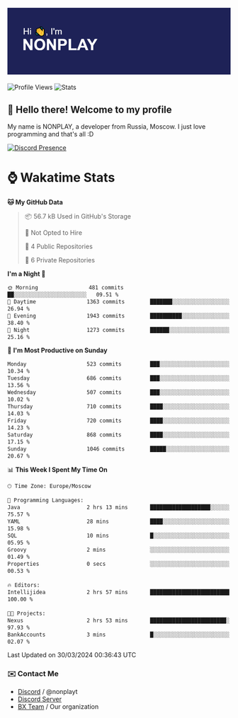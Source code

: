 ![Discord Presence](./header.png)
<br></br>
![Profile Views](https://komarev.com/ghpvc/?username=NONPLAYT&color=blue&style=for-the-badge)
![Stats](https://img.shields.io/badge/0%25-OPTIMIZED-orange?style=for-the-badge)


## :wave: Hello there! Welcome to my profile

My name is NONPLAY, a developer from Russia, Moscow. I just love programming and that's all :D

[![Discord Presence](https://lanyard.cnrad.dev/api/597087584090587177?showDisplayName=true)](https://discord.com/users/597087584090587177) 

# ⌚ Wakatime Stats

<!--START_SECTION:waka-->
**🐱 My GitHub Data** 

> 📦 56.7 kB Used in GitHub's Storage 
 > 
> 🚫 Not Opted to Hire
 > 
> 📜 4 Public Repositories 
 > 
> 🔑 6 Private Repositories 
 > 
**I'm a Night 🦉** 

```text
🌞 Morning                481 commits         ██░░░░░░░░░░░░░░░░░░░░░░░   09.51 % 
🌆 Daytime                1363 commits        ███████░░░░░░░░░░░░░░░░░░   26.94 % 
🌃 Evening                1943 commits        ██████████░░░░░░░░░░░░░░░   38.40 % 
🌙 Night                  1273 commits        ██████░░░░░░░░░░░░░░░░░░░   25.16 % 
```
📅 **I'm Most Productive on Sunday** 

```text
Monday                   523 commits         ███░░░░░░░░░░░░░░░░░░░░░░   10.34 % 
Tuesday                  686 commits         ███░░░░░░░░░░░░░░░░░░░░░░   13.56 % 
Wednesday                507 commits         ███░░░░░░░░░░░░░░░░░░░░░░   10.02 % 
Thursday                 710 commits         ████░░░░░░░░░░░░░░░░░░░░░   14.03 % 
Friday                   720 commits         ████░░░░░░░░░░░░░░░░░░░░░   14.23 % 
Saturday                 868 commits         ████░░░░░░░░░░░░░░░░░░░░░   17.15 % 
Sunday                   1046 commits        █████░░░░░░░░░░░░░░░░░░░░   20.67 % 
```


📊 **This Week I Spent My Time On** 

```text
🕑︎ Time Zone: Europe/Moscow

💬 Programming Languages: 
Java                     2 hrs 13 mins       ███████████████████░░░░░░   75.57 % 
YAML                     28 mins             ████░░░░░░░░░░░░░░░░░░░░░   15.98 % 
SQL                      10 mins             █░░░░░░░░░░░░░░░░░░░░░░░░   05.95 % 
Groovy                   2 mins              ░░░░░░░░░░░░░░░░░░░░░░░░░   01.49 % 
Properties               0 secs              ░░░░░░░░░░░░░░░░░░░░░░░░░   00.53 % 

🔥 Editors: 
Intellijidea             2 hrs 57 mins       █████████████████████████   100.00 % 

🐱‍💻 Projects: 
Nexus                    2 hrs 53 mins       ████████████████████████░   97.93 % 
BankAccounts             3 mins              █░░░░░░░░░░░░░░░░░░░░░░░░   02.07 % 
```


 Last Updated on 30/03/2024 00:36:43 UTC
<!--END_SECTION:waka-->

### ✉️ Contact Me

- [Discord](https://discord.com/users/597087584090587177) / @nonplayt
- [Discord Server](https://discord.gg/p7cxhw7E2M)
- [BX Team](https://github.com/BX-Team) / Our organization
